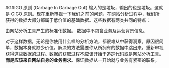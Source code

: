 #G#IGO 原则 (Garbage In Garbage Out)
输入的是垃圾，输出的也是垃圾。这就是 GIGO 原则。现在重新审视一下我们之前的问题，在网站分析过程中，我们所获得的数据大部分都属于低价值的基础数据。这些数据有两类共同的特点：

由网站分析工具产生的标准化数据。
数据中不包含业务及运营背景信息。

对于这样数据，无论是你使用什么样的分析方法，都很难从中获得洞察。原因很简单，数据本身就缺少价值。解决的方法需要你从所拥有的数据中跳出来。重新审视获得这些数据的过程。数据的获取过程不应该开始于追踪代码或是网站分析工具。**而是应该来自网站自身的业务需求**。保证数据从一开始就与业务有紧密的联系。